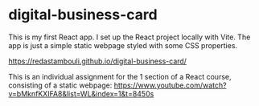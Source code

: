 # digital-business-card

This is my first React app. I set up the React project locally with Vite. 
The app is just a simple static webpage styled with some CSS properties.

https://redastambouli.github.io/digital-business-card/

This is an individual assignment for the 1 section of a React course, consisting of a static webpage:
https://www.youtube.com/watch?v=bMknfKXIFA8&list=WL&index=1&t=8450s


